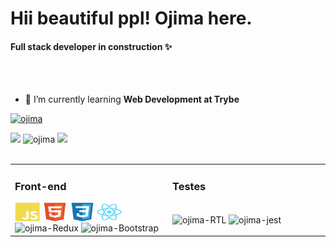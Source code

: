 <h1 align="left">Hii beautiful ppl! Ojima here.</h1>
<h4 align="left">Full stack developer in construction ✨</h4>
<br>
<br>

- 🌱 I’m currently learning **Web Development at Trybe**

<div align="left">
  <p> <a href="https://github.com/ryo-ma/github-profile-trophy"><img src="https://github-profile-trophy.vercel.app/?username=ojimaluis&theme=synthwave" alt="ojima" /></a> </p>
  <img height="180em" src="https://github-readme-stats.vercel.app/api?username=ojimaluis&show_icons=true&theme=synthwave&include_all_commits=true&count_private=true"/>
  <img height="180em" src="https://github-readme-streak-stats.herokuapp.com?user=ojimaluis&theme=synthwave&date_format=j%20M%5B%20Y%5D&fire=DD2727)](https://git.io/streak-stats" alt="ojima" />
  <img height="180em" src="https://github-readme-stats.vercel.app/api/top-langs/?username=ojimaluis&layout=compact&langs_count=7&theme=synthwave"/><br/>
</div>

<div align="left" style="display: inline-block"><br>
<table><tr><td valign="top" width="49%"> 
<h3>Front-end</h3>
  <img align="center" alt="ojima-Js" height="30" width="40" src="https://raw.githubusercontent.com/devicons/devicon/master/icons/javascript/javascript-plain.svg">
  <img align="center" alt="ojima-HTML" height="30" width="40" src="https://raw.githubusercontent.com/devicons/devicon/master/icons/html5/html5-original.svg">
  <img align="center" alt="ojima-CSS" height="30" width="40" src="https://raw.githubusercontent.com/devicons/devicon/master/icons/css3/css3-original.svg">
  <img align="center" alt="ojima-Reactjs" height="30" width="40" src="https://raw.githubusercontent.com/devicons/devicon/master/icons/react/react-original.svg">
  <img align="center" alt="ojima-Redux" height="30" width="40" src="https://cdn.jsdelivr.net/gh/devicons/devicon/icons/redux/redux-original.svg">
  <img align="center" alt="ojima-Bootstrap" height="30" width="40" src="https://cdn.jsdelivr.net/gh/devicons/devicon/icons/bootstrap/bootstrap-original-wordmark.svg">
</div>
</td><td valign="top" width="49%">
<h3>Testes</h3>
<div align="center" style="display: inline-block"><br>
  <img align="center" alt="ojima-RTL" height="30" width="40" src="https://testing-library.com/img/octopus-128x128.png">
  <img align="center" alt="ojima-jest" height="30" width="40" src="https://cdn.jsdelivr.net/gh/devicons/devicon/icons/jest/jest-plain.svg">
</div>
</td></tr></table>  
</div>
